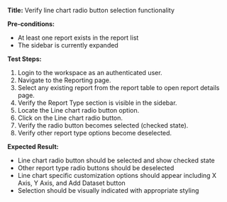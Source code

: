 **Title:** Verify line chart radio button selection functionality

**Pre-conditions:**
* At least one report exists in the report list
* The sidebar is currently expanded

**Test Steps:**
1. Login to the workspace as an authenticated user.
2. Navigate to the Reporting page.
3. Select any existing report from the report table to open report details page.
4. Verify the Report Type section is visible in the sidebar.
5. Locate the Line chart radio button option.
6. Click on the Line chart radio button.
7. Verify the radio button becomes selected (checked state).
8. Verify other report type options become deselected.

**Expected Result:**
* Line chart radio button should be selected and show checked state
* Other report type radio buttons should be deselected
* Line chart specific customization options should appear including X Axis, Y Axis, and Add Dataset button
* Selection should be visually indicated with appropriate styling